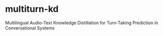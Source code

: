 # multiturn-kd
Multilingual Audio-Text Knowledge Distillation for Turn-Taking Prediction in Conversational Systems
